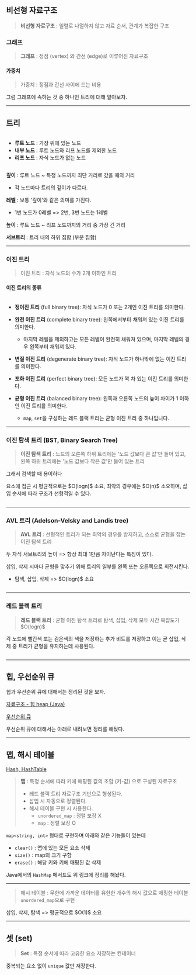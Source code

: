 <h2 id="비선형-자료구조">비선형 자료구조</h2>
<blockquote>
<p><strong>비선형 자료구조</strong> : 일렬로 나열하지 않고 자료 순서, 관계가 복잡한 구조</p>
</blockquote>
<h3 id="그래프">그래프</h3>
<blockquote>
<p><strong>그래프</strong> : 정점 (vertex) 와 간선 (edge)로 이루어진 자료구조</p>
</blockquote>
<h4 id="가중치">가중치</h4>
<blockquote>
<p>가중치 : 정점과 간선 사이에 드는 비용</p>
</blockquote>
<p>그럼 그래프에 속하는 것 중 하나인 트리에 대해 알아보자.</p>
<hr />
<h2 id="트리">트리</h2>
<p><img alt="" src="https://velog.velcdn.com/images/jojehuni_9759/post/6e2e8da9-edaa-45e1-9e1a-863024b733cb/image.png" /></p>
<ul>
<li><strong>루트 노드</strong> : 가장 위에 있는 노드</li>
<li><strong>내부 노드</strong> : 루트 노드와 리프 노드를 제외한 노드</li>
<li><strong>리프 노드</strong> : 자식 노드가 없는 노드</li>
</ul>
<p><img alt="" src="https://velog.velcdn.com/images/jojehuni_9759/post/4d1d79a6-3c57-4bdc-9408-8e0a3ab16f74/image.png" /></p>
<p><strong>깊이</strong> : 루트 노드 ~ 특정 노드까지 최단 거리로 갔을 때의 거리</p>
<ul>
<li>각 노드마다 트리의 깊이가 다르다.</li>
</ul>
<p><strong>레벨</strong> : 보통 '깊이'와 같은 의미를 가진다.</p>
<ul>
<li>1번 노드가 0레벨 =&gt; 2번, 3번 노드는 1레벨</li>
</ul>
<p><strong>높이</strong> : 루트 노드 ~ 리프 노드까지의 거리 중 가장 긴 거리</p>
<p><strong>서브트리</strong> : 트리 내의 하위 집합 (부분 집합)</p>
<hr />
<h3 id="이진-트리">이진 트리</h3>
<blockquote>
<p>이진 트리 : 자식 노드의 수가 2개 이하인 트리</p>
</blockquote>
<h4 id="이진-트리의-종류">이진 트리의 종류</h4>
<p><img alt="" src="https://velog.velcdn.com/images/jojehuni_9759/post/97b0874b-6c03-4d55-b52f-e770c7c05013/image.png" /></p>
<ul>
<li><p><strong>정이진 트리</strong> (full binary tree): 자식 노드가 0 또는 2개인 이진 트리를 의미한다.</p>
</li>
<li><p><strong>완전 이진 트리</strong> (complete binary tree): 왼쪽에서부터 채워져 있는 이진 트리를 의미한다.</p>
<ul>
<li>마지막 레벨을 제외하고는 모든 레벨이 완전히 채워져 있으며, 마지막 레벨의 경우 왼쪽부터 채워져 있다.</li>
</ul>
</li>
<li><p><strong>변질 이진 트리</strong> (degenerate binary tree): 자식 노드가 하나밖에 없는 이진 트리를 의미한다.</p>
</li>
<li><p><strong>포화 이진 트리</strong> (perfect binary tree): 모든 노드가 꽉 차 있는 이진 트리를 의미한다.</p>
</li>
<li><p><strong>균형 이진 트리</strong> (balanced binary tree): 왼쪽과 오른쪽 노드의 높이 차이가 1 이하인 이진 트리를 의미한다.</p>
<ul>
<li><code>map</code>, <code>set</code>을 구성하는 레드 블랙 트리는 균형 이진 트리 중 하나입니다.</li>
</ul>
</li>
</ul>
<hr />
<h3 id="이진-탐색-트리-bst-binary-search-tree">이진 탐색 트리 (BST, Binary Search Tree)</h3>
<blockquote>
<p><strong>이진 탐색 트리</strong> : 노드의 오른쪽 하위 트리에는 '노드 값보다 큰 값'만 들어 있고, 왼쪽 하위 트리에는 '노드 값보다 작은 값'만 들어 있는 트리</p>
</blockquote>
<p>그래서 검색할 때 용이하다</p>
<p>요소에 접근 시 평균적으로는 $O(logn)$ 소요, 최악의 경우에는 $O(n)$ 소요하며, 삽입 순서에 따라 구조가 선형적일 수 있다.</p>
<p><img alt="" src="https://velog.velcdn.com/images/jojehuni_9759/post/e5b2fd21-3953-4880-89c2-be1b24a39a45/image.png" /></p>
<hr />
<h3 id="avl-트리-adelson-velsky-and-landis-tree">AVL 트리 (Adelson-Velsky and Landis tree)</h3>
<blockquote>
<p><strong>AVL 트리</strong> : 선형적인 트리가 되는 최악의 경우를 방지하고, 스스로 균형을 잡는 이진 탐색 트리</p>
</blockquote>
<p>두 자식 서브트리의 높이 =&gt; 항상 최대 1만큼 차이난다는 특징이 있다.</p>
<p>삽입, 삭제 시마다 균형을 맞추기 위해 트리의 일부를 왼쪽 또는 오른쪽으로 회전시킨다.</p>
<ul>
<li>탐색, 삽입, 삭제 =&gt; $O(logn)$ 소요</li>
</ul>
<p><img alt="" src="https://velog.velcdn.com/images/jojehuni_9759/post/9a148c4a-87b3-4f83-b939-7df24d7a73bd/image.png" /></p>
<hr />
<h3 id="레드-블랙-트리">레드 블랙 트리</h3>
<blockquote>
<p><strong>레드 블랙 트리</strong> : 균형 이진 탐색 트리로 탐색, 삽입, 삭제 모두 시간 복잡도가 $O(logn)$</p>
</blockquote>
<p>각 노드에 빨간색 또는 검은색의 색을 저장하는 추가 비트를 저장하고
이는 곧 삽입, 삭제 중 트리가 균형을 유지하는데 사용된다.</p>
<p><img alt="" src="https://velog.velcdn.com/images/jojehuni_9759/post/d2e55e3d-b990-4dd2-923d-e8b70a3186c1/image.png" /></p>
<hr />
<h2 id="힙-우선순위-큐">힙, 우선순위 큐</h2>
<p>힙과 우선순위 큐에 대해서는 정리된 것을 보자.</p>
<p><a href="https://velog.io/@jojehuni_9759/%EC%9E%90%EB%A3%8C%EA%B5%AC%EC%A1%B0-%ED%9E%99-heap-Java">자료구조 - 힙 heap (Java)</a></p>
<p><a href="https://velog.io/@jojehuni_9759/Java-%EC%8A%A4%ED%83%9D-%ED%81%90-Stack-Queue">우선순위 큐</a></p>
<p>우선순위 큐에 대해서는 아래로 내려보면 정리를 해뒀다.</p>
<hr />
<h2 id="맵-해시-테이블">맵, 해시 테이블</h2>
<p><a href="https://velog.io/@jojehuni_9759/%EC%9E%90%EB%A3%8C%EA%B5%AC%EC%A1%B0-Hash-Java-HashMap">Hash, HashTable</a></p>
<blockquote>
<p><strong>맵</strong> : 특정 순서에 따라 키에 매핑된 값의 조합 (키-값) 으로 구성된 자료구조</p>
<ul>
<li>레드 블랙 트리 자료구조 기반으로 형성된다.</li>
<li>삽입 시 자동으로 정렬된다.</li>
<li>해시 테이블 구현 시 사용한다.<ul>
<li><code>unordered_map</code> : 정렬 보장 X</li>
<li><code>map</code> : 정렬 보장 O</li>
</ul>
</li>
</ul>
</blockquote>
<p><code>map&lt;string, int&gt;</code> 형태로 구현하며 아래와 같은 기능들이 있는데 </p>
<ul>
<li><code>clear()</code> : 맵에 있는 모든 요소 삭제</li>
<li><code>size()</code> : map의 크기 구함</li>
<li><code>erase()</code> : 해당 키와 키에 매핑된 값 삭제</li>
</ul>
<p>Java에서의 <code>HashMap</code> 메서드도 위 링크에 정리를 해놨다.</p>
<hr />
<blockquote>
<p>해시 테이블 : 무한에 가까운 데이터를 유한한 개수의 해시 값으로 매핑한 테이블
<code>unordered_map</code>으로 구현</p>
</blockquote>
<p>삽입, 삭제, 탐색 =&gt; 평균적으로 $O(1)$ 소요</p>
<hr />
<h2 id="셋-set">셋 (set)</h2>
<blockquote>
<p><strong>Set</strong> : 특정 순서에 따라 고유한 요소 저장하는 컨테이너</p>
</blockquote>
<p>중복되는 요소 없이 <code>unique</code> 값만 저장한다.</p>